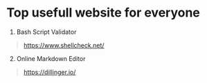 # Top usefull website for everyone

1. Bash Script Validator
> https://www.shellcheck.net/
2. Online Markdown Editor
> https://dillinger.io/
